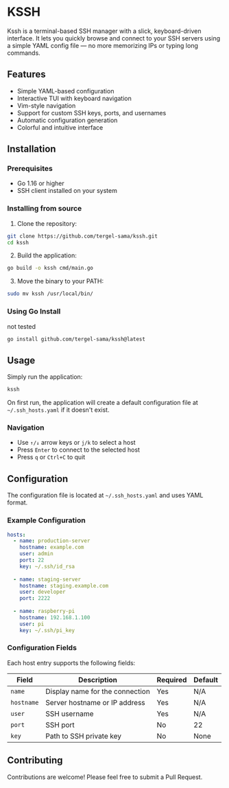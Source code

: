 # KSSH

Kssh is a terminal-based SSH manager with a slick, keyboard-driven interface. It lets you quickly browse and connect to your SSH servers using a simple YAML config file — no more memorizing IPs or typing long commands.


## Features

- Simple YAML-based configuration
- Interactive TUI with keyboard navigation
- Vim-style navigation
- Support for custom SSH keys, ports, and usernames
- Automatic configuration generation
- Colorful and intuitive interface

## Installation

### Prerequisites

- Go 1.16 or higher
- SSH client installed on your system

### Installing from source

1. Clone the repository:
```bash
git clone https://github.com/tergel-sama/kssh.git 
cd kssh
```

2. Build the application:
```bash
go build -o kssh cmd/main.go
```

3. Move the binary to your PATH:
```bash
sudo mv kssh /usr/local/bin/
```

### Using Go Install

not tested 
```bash
go install github.com/tergel-sama/kssh@latest
```

## Usage

Simply run the application:

```bash
kssh
```

On first run, the application will create a default configuration file at `~/.ssh_hosts.yaml` if it doesn't exist.

### Navigation

- Use `↑/↓` arrow keys or `j/k` to select a host
- Press `Enter` to connect to the selected host
- Press `q` or `Ctrl+C` to quit

## Configuration

The configuration file is located at `~/.ssh_hosts.yaml` and uses YAML format.

### Example Configuration

```yaml
hosts:
  - name: production-server
    hostname: example.com
    user: admin
    port: 22
    key: ~/.ssh/id_rsa
    
  - name: staging-server
    hostname: staging.example.com
    user: developer
    port: 2222
    
  - name: raspberry-pi
    hostname: 192.168.1.100
    user: pi
    key: ~/.ssh/pi_key
```

### Configuration Fields

Each host entry supports the following fields:

| Field     | Description                           | Required | Default    |
|-----------|---------------------------------------|----------|------------|
| `name`    | Display name for the connection       | Yes      | N/A        |
| `hostname`| Server hostname or IP address         | Yes      | N/A        |
| `user`    | SSH username                          | Yes      | N/A        |
| `port`    | SSH port                              | No       | 22         |
| `key`     | Path to SSH private key               | No       | None       |

## Contributing

Contributions are welcome! Please feel free to submit a Pull Request.
